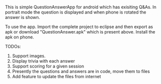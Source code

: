 This is simple QuestionAnswerApp for android which has exisiting Q&As. In portrait mode the question is displayed and when phone is rotated the answer is shown. 

To use the app. 
Import the complete project to eclipse and then export as apk or download "QuestionAnswer.apk" which is present above.
Install the apk  on phone.

TODOs:
1) Support images.
2) Display trivia with each answer
3) Support scoring for a given session
4) Presently the questions and answers are in code, move them to files
5) Add feature to update the files from internet
